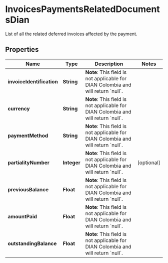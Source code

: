 

# InvoicesPaymentsRelatedDocumentsDian

List of all the related deferred invoices affected by the payment.

## Properties

| Name | Type | Description | Notes |
|------------ | ------------- | ------------- | -------------|
|**invoiceIdentification** | **String** | **Note**: This field is not applicable for DIAN Colombia and will return &#x60;null&#x60;.  |  |
|**currency** | **String** | **Note**: This field is not applicable for DIAN Colombia and will return &#x60;null&#x60;.  |  |
|**paymentMethod** | **String** | **Note**: This field is not applicable for DIAN Colombia and will return &#x60;null&#x60;.  |  |
|**partialityNumber** | **Integer** | **Note**: This field is not applicable for DIAN Colombia and will return &#x60;null&#x60;.  |  [optional] |
|**previousBalance** | **Float** | **Note**: This field is not applicable for DIAN Colombia and will return &#x60;null&#x60;.  |  |
|**amountPaid** | **Float** | **Note**: This field is not applicable for DIAN Colombia and will return &#x60;null&#x60;.  |  |
|**outstandingBalance** | **Float** | **Note**: This field is not applicable for DIAN Colombia and will return &#x60;null&#x60;.  |  |



